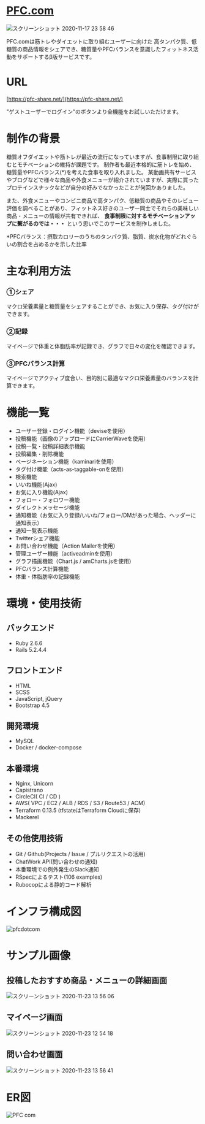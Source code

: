 # [PFC.com](https://pfc-share.net/)

![スクリーンショット 2020-11-17 23 58 46](https://user-images.githubusercontent.com/54160947/99406206-f9243200-2930-11eb-9f2a-3c42e80a3fb7.png)

PFC.comは筋トレやダイエットに取り組むユーザーに向けた
高タンパク質、低糖質の商品情報をシェアでき、糖質量やPFCバランスを意識したフィットネス活動をサポートするβ版サービスです。

# URL

[https://pfc-share.net/](https://pfc-share.net/)

"ゲストユーザーでログイン"のボタンより全機能をお試しいただけます。

# 制作の背景

糖質オフダイエットや筋トレが最近の流行になっていますが、食事制限に取り組むとモチベーションの維持が課題です。
制作者も最近本格的に筋トレを始め、糖質量やPFCバランス(*)を考えた食事を取り入れました。
某動画共有サービスやブログなどで様々な商品や外食メニューが紹介されていますが、実際に買ったプロテインスナックなどが自分の好みでなかったことが何回かありました。

また、外食メニューやコンビニ商品で高タンパク、低糖質の商品やそのレビュー評価を調べることがあり、フィットネス好きのユーザー同士でそれらの美味しい商品・メニューの情報が共有できれば、 **食事制限に対するモチベーションアップに繋がるのでは・・・** という思いでこのサービスを制作しました。

*PFCバランス：摂取カロリーのうちのタンパク質、脂質、炭水化物がどれぐらいの割合を占めるかを示した比率

# 主な利用方法

  ### ①シェア
  
  マクロ栄養素量と糖質量をシェアすることができ、お気に入り保存、タグ付けができます。

  ### ②記録

  マイページで体重と体脂肪率が記録でき、グラフで日々の変化を確認できます。

  ### ③PFCバランス計算

  マイページでアクティブ度合い、目的別に最適なマクロ栄養素量のバランスを計算できます。

# 機能一覧

+ ユーザー登録・ログイン機能（deviseを使用）
+ 投稿機能（画像のアップロードにCarrierWaveを使用）
+ 投稿一覧・投稿詳細表示機能
+ 投稿編集・削除機能
+ ページネーション機能（kaminariを使用）
+ タグ付け機能（acts-as-taggable-onを使用）
+ 検索機能
+ いいね機能(Ajax)
+ お気に入り機能(Ajax)
+ フォロー・フォロワー機能
+ ダイレクトメッセージ機能
+ 通知機能（お気に入り登録/いいね/フォロー/DMがあった場合、ヘッダーに通知表示）
+ 通知一覧表示機能
+ Twitterシェア機能
+ お問い合わせ機能（Action Mailerを使用）
+ 管理ユーザー機能（activeadminを使用）
+ グラフ描画機能（Chart.js / amCharts.jsを使用）
+ PFCバランス計算機能
+ 体重・体脂肪率の記録機能

# 環境・使用技術

## バックエンド

+ Ruby 2.6.6
+ Rails 5.2.4.4

## フロントエンド

+ HTML
+ SCSS
+ JavaScript, jQuery
+ Bootstrap 4.5
  
## 開発環境

+ MySQL
+ Docker / docker-compose

## 本番環境

+ Nginx, Unicorn
+ Capistrano
+ CircleCI( CI / CD )
+ AWS( VPC / EC2 / ALB / RDS / S3 / Route53 / ACM)
+ Terraform 0.13.5 (tfstateはTerraform Cloudに保存)
+ Mackerel

## その他使用技術

+ Git / Github(Projects / Issue / プルリクエストの活用)
+ ChatWork API(問い合わせの通知)
+ 本番環境での例外発生のSlack通知
+ RSpecによるテスト(106 examples)
+ Rubocopによる静的コード解析

# インフラ構成図

![pfcdotcom](https://user-images.githubusercontent.com/54160947/99905278-3f073e80-2d13-11eb-9b18-bedb4c6a2701.jpg)

# サンプル画像

## 投稿したおすすめ商品・メニューの詳細画面

![スクリーンショット 2020-11-23 13 56 06](https://user-images.githubusercontent.com/54160947/99930445-68b47a00-2d94-11eb-8a8c-25356d563790.png)

## マイページ画面

![スクリーンショット 2020-11-23 12 54 18](https://user-images.githubusercontent.com/54160947/99930446-69e5a700-2d94-11eb-84e9-8cb6ba014f23.png)

## 問い合わせ画面

![スクリーンショット 2020-11-23 13 56 41](https://user-images.githubusercontent.com/54160947/99930450-6baf6a80-2d94-11eb-85e2-b8cfc5563f50.png)

# ER図

![PFC com](https://user-images.githubusercontent.com/54160947/99142403-ffe44800-2697-11eb-9262-af6def86fa4b.jpg)
